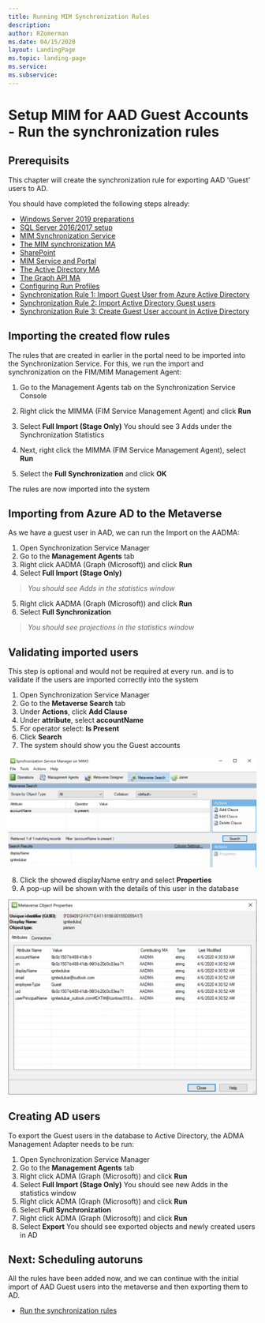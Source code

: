 ```yaml
---
title: Running MIM Synchronization Rules
description: 
author: RZomerman
ms.date: 04/15/2020
layout: LandingPage
ms.topic: landing-page
ms.service: 
ms.subservice:
---
```



# Setup MIM for AAD Guest Accounts - Run the synchronization rules

## Prerequisits
This chapter will create the synchronization rule for exporting AAD 'Guest' users to AD.

You should have completed the following steps already:

- [Windows Server 2019 preparations](prepare-server-ws-2019.md)
- [SQL Server 2016/2017 setup](install-SQL-server.md)
- [MIM Synchronization Service](install-mim-sync-service.md)
- [The MIM synchronization MA](installing-MimMa.md) 
- [SharePoint](prepare-server-sharepoint.md)
- [MIM Service and Portal](install-mim-service-portal.md)
- [The Active Directory MA](installing-ADMA.md)
- [The Graph API MA](installing-AADMA.md)
- [Configuring Run Profiles](configuring-MA-runprofiles.md)
- [Synchronization Rule 1: Import Guest User from Azure Active Directory](rule1-import-from-aad.md)
- [Synchronization Rule 2: Import Active Directory Guest users](rule2-import-from-ad.md)
- [Synchronization Rule 3: Create Guest User account in Active Directory](rule3-export-to-ad.md)

## Importing the created flow rules
The rules that are created in earlier in the portal need to be imported into the Synchronization Service. For this, we run the import and synchronization on the FIM/MIM Management Agent: 

1. Go to the Management Agents tab on the Synchronization Service Console
2. Right click the MIMMA (FIM Service Management Agent) and click **Run**
3. Select **Full Import (Stage Only)**
You should see 3 Adds under the Synchronization Statistics
 
4. Next, right click the MIMMA (FIM Service Management Agent), select **Run**
5. Select the **Full Synchronization** and click **OK**

The rules are now imported into the system

## Importing from Azure AD to the Metaverse
As we have a guest user in AAD, we can run the Import on the AADMA:

1. Open Synchronization Service Manager
2. Go to the **Management Agents** tab 
3. Right click AADMA (Graph (Microsoft)) and click **Run**
4. Select **Full Import (Stage Only)**

>_You should see Adds in the statistics window_

5. Right click AADMA (Graph (Microsoft)) and click **Run**
6. Select **Full Synchronization**

> _You should see projections in the statistics window_

## Validating imported users
This step is optional and would not be required at every run. and is to validate if the users are imported correctly into the system
1. Open Synchronization Service Manager
2. Go to the **Metaverse Search** tab 
3. Under **Actions**, click **Add Clause**
4. Under **attribute**, select **accountName**
5. For operator select: **Is Present**
6. Click **Search**
7. The system should show you the Guest accounts

![RunSynchronization: Validating Objects in MV](./images/1.RunSyncRulesSearch.png)

8. Click the showed displayName entry and select **Properties**
9. A pop-up will be shown with the details of this user in the database

![RunSynchronization: Validating single object properties in MV](./images/2.RunSyncRulesSearchUserProperties.png)

## Creating AD users
To export the Guest users in the database to Active Directory, the ADMA Management Adapter needs to be run:
1. Open Synchronization Service Manager
2. Go to the **Management Agents** tab
3. Right click ADMA (Graph (Microsoft)) and click **Run**
4. Select **Full Import (Stage Only)**
You should see new Adds in the statistics window
5. Right click ADMA (Graph (Microsoft)) and click **Run**
6. Select **Full Synchronization**
7. Right click ADMA (Graph (Microsoft)) and click **Run**
8. Select **Export**
You should see exported objects and newly created users in AD

## Next: Scheduling autoruns 
All the rules have been added now, and we can continue with the initial import of AAD Guest users into the metaverse and then exporting them to AD.

- [Run the synchronization rules](run-sync-rules.md)

